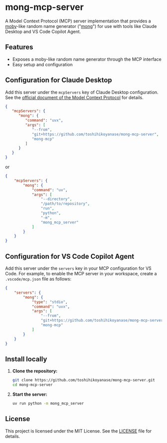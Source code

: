 # mong-mcp-server

A Model Context Protocol (MCP) server implementation that provides a [moby](https://github.com/moby/moby)-like random name generator ("[mong](https://github.com/toshihikoyanase/mong/)") for use with tools like Claude Desktop and VS Code Copilot Agent.

## Features

- Exposes a moby-like random name generator through the MCP interface
- Easy setup and configuration

## Configuration for Claude Desktop

Add this server under the `mcpServers` key of Claude Desktop configuration.
See the [official document of the Model Context Protocol](https://modelcontextprotocol.io/quickstart/user) for details.

```json
{
   "mcpServers": {
      "mong": {
         "command": "uvx",
         "args": [
            "--from",
            "git+https://github.com/toshihikoyanase/mong-mcp-server",
            "mong-mcp"
         ]
      }
   }
}
```

or

```json
{
    "mcpServers": {
        "mong": {
            "command": "uv",
            "args": [
                "--directory",
                "/path/to/repository",
                "run",
                "python",
                "-m",
                "mong_mcp_server"
            ]
        }
    }
}
```

## Configuration for VS Code Copilot Agent

Add this server under the `servers` key in your MCP configuration for VS Code.
For example, to enable the MCP server in your workspace, create a `.vscode/mcp.json` file as follows:

```json
{
    "servers": {
        "mong": {
            "type": "stdio",
            "command": "uvx",
            "args": [
                "--from",
                "git+https://github.com/toshihikoyanase/mong-mcp-server",
                "mong-mcp"
            ]
        }
    }
}
```

## Install locally

1. **Clone the repository:**
    ```sh
    git clone https://github.com/toshihikoyanase/mong-mcp-server.git
    cd mong-mcp-server
    ```

2. **Start the server:**
    ```sh
    uv run python -m mong_mcp_server
    ```

## License

This project is licensed under the MIT License. See the [LICENSE](LICENSE) file for details.
